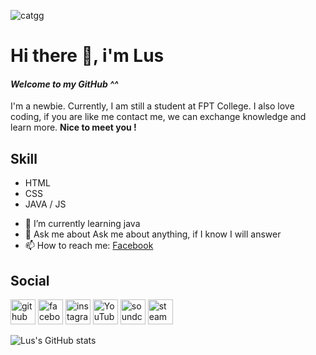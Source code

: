 ![catgg](https://media.giphy.com/media/IdB7OP49LltCRHKNqP/giphy.gif)
# Hi there 👋, i'm **Lus**
#### *Welcome to my GitHub ^^*
I'm a newbie.
 Currently, I am still a student at FPT College. I also love coding, if you are like me contact me, we can exchange knowledge and learn more. **Nice to meet you !**

## Skill 
* HTML
* CSS
* JAVA / JS

- 🌱 I’m currently learning java 
- 💬 Ask me about Ask me about anything, if I know I will answer 
- 📫 How to reach me: [Facebook](https://www.facebook.com/profile.php?id=100022771942685) 

## Social
[<img src='https://cdn.jsdelivr.net/npm/simple-icons@3.0.1/icons/github.svg' alt='github' height='40'>](https://github.com/https://github.com/MaxLuS2)  [<img src='https://cdn.jsdelivr.net/npm/simple-icons@3.0.1/icons/facebook.svg' alt='facebook' height='40'>](https://www.facebook.com/https://www.facebook.com/profile.php?id=100022771942685)  [<img src='https://cdn.jsdelivr.net/npm/simple-icons@3.0.1/icons/instagram.svg' alt='instagram' height='40'>](https://www.instagram.com/https://www.instagram.com/mdung_lus//)  [<img src='https://cdn.jsdelivr.net/npm/simple-icons@3.0.1/icons/youtube.svg' alt='YouTube' height='40'>](https://www.youtube.com/channel/https://www.youtube.com/channel/UC48Z2L5vpNCULo2kZn3oDXA)  [<img src='https://cdn.jsdelivr.net/npm/simple-icons@3.0.1/icons/soundcloud.svg' alt='soundcloud' height='40'>](https://soundcloud.com/fryman-352499392)  [<img src='https://cdn.jsdelivr.net/npm/simple-icons@3.0.1/icons/steam.svg' alt='steam' height='40'>](https://steamcommunity.com/profiles/76561197975103931)  

![Lus's GitHub stats](https://github-readme-stats.vercel.app/api?username=maxlu2k&show_icons=true&theme=radical)

